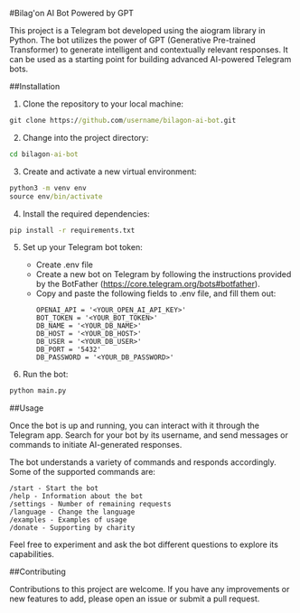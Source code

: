 #Bilag'on AI Bot Powered by GPT

This project is a Telegram bot developed using the aiogram library in Python. The bot utilizes the power of GPT (Generative Pre-trained Transformer) to generate intelligent and contextually relevant responses. It can be used as a starting point for building advanced AI-powered Telegram bots.

##Installation

1. Clone the repository to your local machine:
```cmd
git clone https://github.com/username/bilagon-ai-bot.git
```

2. Change into the project directory:
```cmd
cd bilagon-ai-bot
```

3. Create and activate a new virtual environment:
```cmd
python3 -m venv env
source env/bin/activate
```

4. Install the required dependencies:
```cmd
pip install -r requirements.txt
```

5. Set up your Telegram bot token:

   - Create .env file
   - Create a new bot on Telegram by following the instructions provided by the BotFather (https://core.telegram.org/bots#botfather).
   - Copy and paste the following fields to .env file, and fill them out:
      ```.env
      OPENAI_API = '<YOUR_OPEN_AI_API_KEY>'
      BOT_TOKEN = '<YOUR_BOT_TOKEN>'
      DB_NAME = '<YOUR_DB_NAME>'
      DB_HOST = '<YOUR_DB_HOST>'
      DB_USER = '<YOUR_DB_USER>'
      DB_PORT = '5432'
      DB_PASSWORD = '<YOUR_DB_PASSWORD>'
      ```

6. Run the bot:
```cmd
python main.py
```

##Usage

Once the bot is up and running, you can interact with it through the Telegram app. Search for your bot by its username, and send messages or commands to initiate AI-generated responses.

The bot understands a variety of commands and responds accordingly. Some of the supported commands are:
```
/start - Start the bot
/help - Information about the bot
/settings - Number of remaining requests
/language - Change the language
/examples - Examples of usage
/donate - Supporting by charity
```
Feel free to experiment and ask the bot different questions to explore its capabilities.

##Contributing

Contributions to this project are welcome. If you have any improvements or new features to add, please open an issue or submit a pull request.
